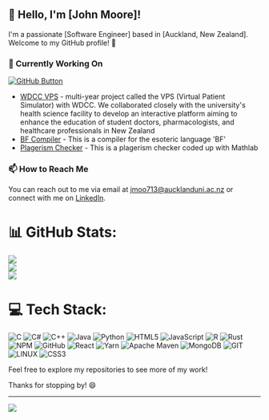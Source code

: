 ## 👋 Hello, I'm [John Moore]!

I'm a passionate [Software Engineer] based in [Auckland, New Zealand]. Welcome to my GitHub profile! 🚀

### 🔭 Currently Working On

[![GitHub Button](https://img.shields.io/badge/Visit%20My%20GitHub-View%20Profile-brightgreen)](https://github.com/YourUsername)
- [WDCC VPS]([[link_to_project_1](https://github.com/UoaWDCC/VPS)](https://github.com/UoaWDCC/VPS)) - multi-year project called the VPS (Virtual Patient Simulator) with WDCC. We collaborated closely with the university's health science facility to develop an interactive platform aiming to enhance the education of student doctors, pharmacologists, and healthcare professionals in New Zealand
- [BF Compiler]([[link_to_project_2](https://github.com/John-Moore-UOA/BF-compiler)](https://github.com/John-Moore-UOA/BF-compiler)) - This is a compiler for the esoteric language 'BF'
- [Plagerism Checker]([[link_to_project_3](https://github.com/John-Moore-UOA/University-Stuff/tree/main/Matlab/131%20Matlab%20Project)](https://github.com/John-Moore-UOA/University-Stuff/tree/main/Matlab/131%20Matlab%20Project)) - This is a plagerism checker coded up with Mathlab

### 📫 How to Reach Me

You can reach out to me via email at [jmoo713@aucklanduni.ac.nz](mailto:jmoo713@aucklanduni.ac.nz) or connect with me on [LinkedIn](https://www.linkedin.com/in/johnmoore03/).



# 📊 GitHub Stats:
![](https://github-readme-stats.vercel.app/api?username=john-moore-uoa&theme=vision-friendly-dark&hide_border=false&include_all_commits=false&count_private=false)<br/>
![](https://github-readme-streak-stats.herokuapp.com/?user=john-moore-uoa&theme=vision-friendly-dark&hide_border=false)<br/>
![](https://github-readme-stats.vercel.app/api/top-langs/?username=john-moore-uoa&theme=vision-friendly-dark&hide_border=false&include_all_commits=false&count_private=false&layout=compact)


# 💻 Tech Stack:
![C](https://img.shields.io/badge/c-%2300599C.svg?style=for-the-badge&logo=c&logoColor=white) ![C#](https://img.shields.io/badge/c%23-%23239120.svg?style=for-the-badge&logo=c-sharp&logoColor=white) ![C++](https://img.shields.io/badge/c++-%2300599C.svg?style=for-the-badge&logo=c%2B%2B&logoColor=white) ![Java](https://img.shields.io/badge/java-%23ED8B00.svg?style=for-the-badge&logo=java&logoColor=white) ![Python](https://img.shields.io/badge/python-3670A0?style=for-the-badge&logo=python&logoColor=ffdd54) ![HTML5](https://img.shields.io/badge/html5-%23E34F26.svg?style=for-the-badge&logo=html5&logoColor=white) ![JavaScript](https://img.shields.io/badge/javascript-%23323330.svg?style=for-the-badge&logo=javascript&logoColor=%23F7DF1E) ![R](https://img.shields.io/badge/r-%23276DC3.svg?style=for-the-badge&logo=r&logoColor=white) ![Rust](https://img.shields.io/badge/rust-%23000000.svg?style=for-the-badge&logo=rust&logoColor=white) ![NPM](https://img.shields.io/badge/NPM-%23000000.svg?style=for-the-badge&logo=npm&logoColor=white) ![GitHub](https://img.shields.io/badge/GitHub-%23121011.svg?style=for-the-badge&logo=github&logoColor=white) ![React](https://img.shields.io/badge/react-%2320232a.svg?style=for-the-badge&logo=react&logoColor=%2361DAFB) ![Yarn](https://img.shields.io/badge/yarn-%232C8EBB.svg?style=for-the-badge&logo=yarn&logoColor=white) ![Apache Maven](https://img.shields.io/badge/Apache%20Maven-C71A36?style=for-the-badge&logo=Apache%20Maven&logoColor=white) ![MongoDB](https://img.shields.io/badge/MongoDB-%234ea94b.svg?style=for-the-badge&logo=mongodb&logoColor=white) ![GIT](https://img.shields.io/badge/Git-fc6d26?style=for-the-badge&logo=git&logoColor=white) ![LINUX](https://img.shields.io/badge/Linux-FCC624?style=for-the-badge&logo=linux&logoColor=black) ![CSS3](https://img.shields.io/badge/css3-%231572B6.svg?style=for-the-badge&logo=css3&logoColor=white)

Feel free to explore my repositories to see more of my work!

Thanks for stopping by! 😄



---
[![](https://visitcount.itsvg.in/api?id=john-moore-uoa&icon=0&color=0)](https://visitcount.itsvg.in)

<!-- Proudly created with GPRM ( https://gprm.itsvg.in ) -->
